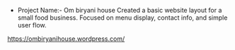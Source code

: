    - Project Name:- Om biryani house
Created a basic website layout for a small food business. Focused on menu display, contact info, and simple user flow.

https://ombiryanihouse.wordpress.com/
